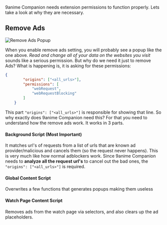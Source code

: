 9anime Companion needs extension permissions to function properly. Lets take a look at why they are necessary.

## Remove Ads
![Remove Ads Popup](https://image.ibb.co/noUvUv/rem_Ads_perms.png)

When you enable remove ads setting, you will probably see a popup like the one above. *Read and change all of your data on the websites you visit* sounds like a serious permission. But why do we need it just to remove Ads? What is happening is, it is asking for these permissions:

```json
{
        "origins": ["<all_urls>"],
        "permissions": [
            "webRequest",
            "webRequestBlocking"
        ]
    }
```
This part `"origins": ["<all_urls>"]` is responsible for showing that line. So why exactly does 9anime Companion need this? For that you need to understand how the remove ads work. It works in 3 parts.

#### Background Script (Most Important)
It matches url's of requests from a list of urls that are known ad provider/malicious and cancels them (so the request never happens). This is very much like how normal adblockers work. Since 9anime Companion needs to **analyze all the request url's** to cancel out the bad ones, the `"origins": ["<all_urls>"]` is required.

#### Global Content Script
Overwrites a few functions that generates popups making them useless

#### Watch Page Content Script
Removes ads from the watch page via selectors, and also clears up the ad placeholders.
